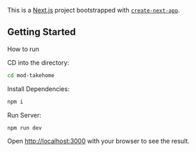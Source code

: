 This is a [Next.js](https://nextjs.org) project bootstrapped with [`create-next-app`](https://nextjs.org/docs/app/api-reference/cli/create-next-app).

## Getting Started

How to run

CD into the directory:
```bash
cd mod-takehome
```

Install Dependencies:
```bash
npm i
```

Run Server:
```bash
npm run dev
```

Open [http://localhost:3000](http://localhost:3000) with your browser to see the result.

